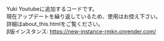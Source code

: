 Yuki Youtubeに追加するコードです。<br>
現在アップデートを繰り返しているため、使用はお控え下さい。<br>
詳細はabout_this.htmlをご覧ください。<br>
β版インスタンス: https://new-instance-rmkn.onrender.com/
